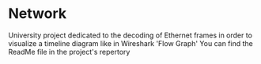 # Network
University project dedicated to the decoding of Ethernet frames in order to visualize a timeline diagram like in Wireshark 'Flow Graph'
You can find the ReadMe file in the project's repertory 
